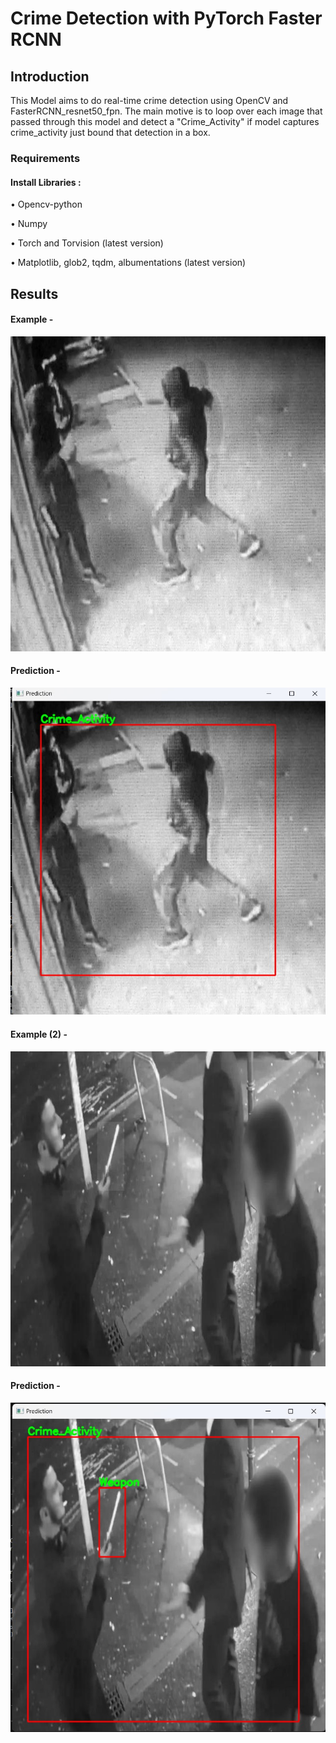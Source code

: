 # Crime Detection with PyTorch Faster RCNN

## Introduction

This Model aims to do real-time crime detection using OpenCV and FasterRCNN_resnet50_fpn. The main motive is to loop over each image that passed through this model and detect a "Crime_Activity" if model captures crime_activity just bound that detection in a box. 

### Requirements
#### Install Libraries :

• Opencv-python

• Numpy

• Torch and Torvision (latest version)

• Matplotlib, glob2, tqdm, albumentations (latest version)

## Results

#### Example -
<img src="images/crime3_jpg.rf.f7c0d28240599a6871204a66f123f065.jpg" >

#### Prediction -
<img src="images/Screenshot 2024-09-10 224128.jpg" >

#### Example (2) -
<img src="images/sharpw_3_jpg.rf.b7207b91aa26c1225c2893bbd461f64f.jpg" >

#### Prediction -
<img src="images/Screenshot 2024-09-10 224220.jpg" >



